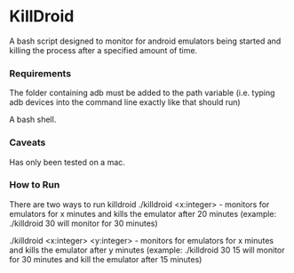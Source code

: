# KillDroid

A bash script designed to monitor for android emulators being started and killing the process after a specified amount of time.

### Requirements

The folder containing adb must be added to the path variable (i.e. typing adb devices into the command line exactly like that should run)

A bash shell.

### Caveats

Has only been tested on a mac.

### How to Run

There are two ways to run killdroid
./killdroid <x:integer> - monitors for emulators for x minutes and kills the emulator after 20 minutes (example: ./killdroid 30 will monitor for 30 minutes)

./killdroid <x:integer> <y:integer> - monitors for emulators for x minutes and kills the emulator after y minutes (example: ./killdroid 30 15 will monitor for 30 minutes and kill the emulator after 15 minutes)

